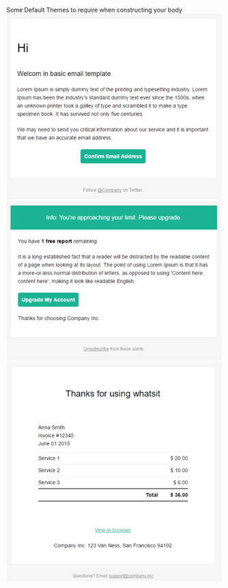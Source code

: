 Some Default Themes to require when constructing your body
![](https://raw.githubusercontent.com/BluePost/BlueUtils/email/BlueEMail/themes/action.PNG)
![](https://raw.githubusercontent.com/BluePost/BlueUtils/email/BlueEMail/themes/alert.PNG)
![](https://raw.githubusercontent.com/BluePost/BlueUtils/email/BlueEMail/themes/billing.PNG)
